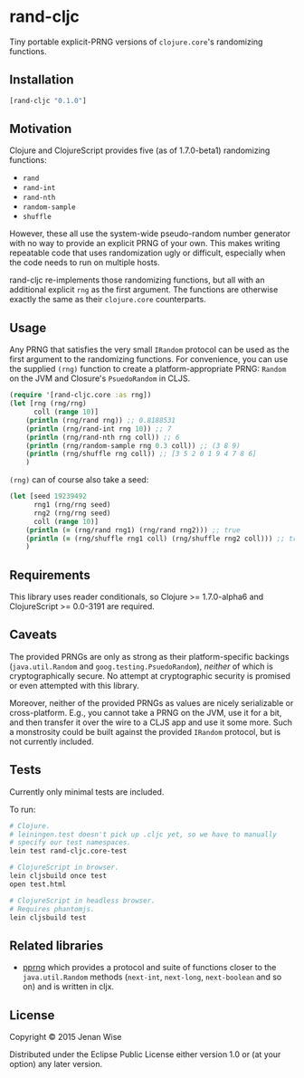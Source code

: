 # rand-cljc

Tiny portable explicit-PRNG versions of `clojure.core`'s randomizing functions.


## Installation

```clojure
[rand-cljc "0.1.0"]
```


## Motivation

Clojure and ClojureScript provides five (as of 1.7.0-beta1)
randomizing functions:

* `rand`
* `rand-int`
* `rand-nth`
* `random-sample`
* `shuffle`

However, these all use the system-wide pseudo-random number generator
with no way to provide an explicit PRNG of your own. This makes
writing repeatable code that uses randomization ugly or difficult,
especially when the code needs to run on multiple hosts.

rand-cljc re-implements those randomizing functions, but all with an
additional explicit `rng` as the first argument. The functions are
otherwise exactly the same as their `clojure.core` counterparts.


## Usage

Any PRNG that satisfies the very small `IRandom` protocol can be used
as the first argument to the randomizing functions. For convenience,
you can use the supplied `(rng)` function to create a
platform-appropriate PRNG: `Random` on the JVM and Closure's
`PsuedoRandom` in CLJS.

```clojure
(require '[rand-cljc.core :as rng])
(let [rng (rng/rng)
      coll (range 10)]
    (println (rng/rand rng)) ;; 0.8188531
    (println (rng/rand-int rng 10)) ;; 7
    (println (rng/rand-nth rng coll)) ;; 6
    (println (rng/random-sample rng 0.3 coll)) ;; (3 8 9)
    (println (rng/shuffle rng coll)) ;; [3 5 2 0 1 9 4 7 8 6]
    )
```

`(rng)` can of course also take a seed:

```clojure
(let [seed 19239492
      rng1 (rng/rng seed)
      rng2 (rng/rng seed)
      coll (range 10)]
    (println (= (rng/rand rng1) (rng/rand rng2))) ;; true
    (println (= (rng/shuffle rng1 coll) (rng/shuffle rng2 coll))) ;; true
    )
```


## Requirements

This library uses reader conditionals, so Clojure >= 1.7.0-alpha6 and
ClojureScript >= 0.0-3191 are required.


## Caveats

The provided PRNGs are only as strong as their platform-specific
backings (`java.util.Random` and `goog.testing.PsuedoRandom`),
*neither* of which is cryptographically secure. No attempt at
cryptographic security is promised or even attempted with this
library.

Moreover, neither of the provided PRNGs as values are nicely
serializable or cross-platform. E.g., you cannot take a PRNG on the
JVM, use it for a bit, and then transfer it over the wire to a CLJS
app and use it some more. Such a monstrosity could be built against
the provided `IRandom` protocol, but is not currently included.


## Tests

Currently only minimal tests are included.

To run:

```bash
# Clojure.
# leiningen.test doesn't pick up .cljc yet, so we have to manually
# specify our test namespaces.
lein test rand-cljc.core-test

# ClojureScript in browser.
lein cljsbuild once test
open test.html

# ClojureScript in headless browser.
# Requires phantomjs.
lein cljsbuild test
```


## Related libraries

* [pprng](https://github.com/cemerick/pprng) which provides a protocol
  and suite of functions closer to the `java.util.Random` methods
  (`next-int`, `next-long`, `next-boolean` and so on) and is written
  in cljx.


## License

Copyright © 2015 Jenan Wise

Distributed under the Eclipse Public License either version 1.0 or (at
your option) any later version.
